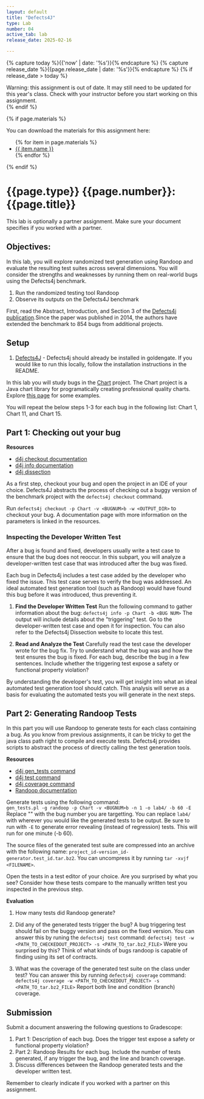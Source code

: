 ```yaml
---
layout: default
title: "Defects4J"
type: Lab
number: 04
active_tab: lab
release_date: 2025-02-16

---
```


<!-- Check whether the assignment is ready to release -->
{% capture today %}{{'now' | date: '%s'}}{% endcapture %}
{% capture release_date %}{{page.release_date | date: '%s'}}{% endcapture %}
{% if release_date > today %} 
<div class="alert alert-danger">
Warning: this assignment is out of date.  It may still need to be updated for this year's class.  Check with your instructor before you start working on this assignment.
</div>
{% endif %}
<!-- End of check whether the assignment is up to date -->


<!-- Check whether the assignment is up to date -->
<!--{% capture this_year %}{{'now' | date: '%Y'}}{% endcapture %}
{% capture due_year %}{{page.due_date | date: '%Y'}}{% endcapture %}
{% if this_year != due_year %} 
<div class="alert alert-danger">
Warning: this assignment is out of date.  It may still need to be updated for this year's class.  Check with your instructor before you start working on this assignment.
</div>
{% endif %}-->
<!-- End of check whether the assignment is up to date -->



{% if page.materials %}
<div class="alert alert-info">
You can download the materials for this assignment here:
<ul>
{% for item in page.materials %}
<li><a href="{{item.url}}">{{ item.name }}</a></li>
{% endfor %}
</ul>

</div>
{% endif %}



{{page.type}} {{page.number}}: {{page.title}}
=============================================================

This lab is optionally a partner assignment. Make sure your document specifies if you worked with a partner.

## Objectives:

In this lab, you will explore randomized test generation using Randoop and evaluate the resulting test suites across several dimensions. You will consider the strengths and weaknesses by running them on real-world bugs using the Defects4j benchmark.

1. Run the randomized testing tool Randoop 
2. Observe its outputs on the Defects4J benchmark

First, read the Abstract, Introduction, and Section 3 of the [Defects4j publication](https://homes.cs.washington.edu/~mernst/pubs/bug-database-issta2014.pdf).Since the paper was published in 2014, the authors have extended the benchmark to 854 bugs from additional projects.

## Setup
1. [Defects4J](https://github.com/rjust/defects4j) - Defects4j should already be installed in goldengate. If you would like to run this locally, follow the installation instructions in the README. 

In this lab you will study bugs in the [Chart](https://www.jfree.org/jfreechart/) project. The Chart project is a Java chart library for programatically creating professional quality charts. Explore [this page](https://www.jfree.org/jfreechart/samples.html) for some examples.

You will repeat the below steps 1-3 for each bug in the following list:
Chart 1, Chart 11, and Chart 15.

## Part 1: Checking out your bug

**Resources**
- [d4j checkout documentation](http://defects4j.org/html_doc/d4j/d4j-checkout.html)
- [d4j info documentation](http://defects4j.org/html_doc/d4j/d4j-info.html)
- [d4j dissection](https://program-repair.org/defects4j-dissection/#!/)

As a first step, checkout your bug and open the project in an IDE of your choice. Defects4J abstracts the process of checking out a buggy version of the benchmark project with the `defects4j checkout` command. 

Run `defects4j checkout -p Chart -v <BUGNUM>b -w <OUTPUT_DIR>` to checkout your bug. A documentation page with more information on the parameters is linked in the resources.

### Inspecting the Developer Written Test

After a bug is found and fixed, developers usually write a test case to ensure that the bug does not reoccur. In this subpart, you will analyze a developer-written test case that was introduced after the bug was fixed. 

Each bug in Defects4j includes a test case added by the developer who fixed the issue. This test case serves to verify the bug was addressed. An ideal automated test generation tool (such as Randoop) would have found this bug before it was introduced, thus preventing it.

1. **Find the Developer Written Test**
Run the following command to gather information about the bug:
`defects4j info -p Chart -b <BUG NUM>`
The output will include details about the "triggering" test. Go to the developer-written test case and open it for inspection. You can also refer to the Defects4j Dissection website to locate this test. 


2. **Read and Analyze the Test**
    Carefully read the test case the developer wrote for the bug fix. Try to understand what the bug was and how the test ensures the bug is fixed. For each bug, describe the bug in a few sentences. Include whether the triggering test expose a safety or functional property violation?

By understanding the developer's test, you will get insight into what an ideal automated test generation tool should catch. This analysis will serve as a basis for evaluating the automated tests you will generate in the next steps.

## Part 2: Generating Randoop Tests
In this part you will use Randoop to generate tests for each class containing a bug. As you know from previous assignments, it can be tricky to get the java class path right to compile and execute tests. Defects4j provides scripts to abstract the process of directly calling the test generation tools. 

**Resources**
- [d4j gen_tests command](http://defects4j.org/html_doc/gen_tests.html)
- [d4j test command](http://defects4j.org/html_doc/d4j/d4j-test.html)
- [d4j coverage command](http://defects4j.org/html_doc/d4j/d4j-coverage.html)
- [Randoop documentation](https://randoop.github.io/randoop/)

Generate tests using the following command:  
`gen_tests.pl -g randoop -p Chart -v <BUGNUM>b -n 1 -o lab4/ -b 60 -E`
Replace "<BUGNUM>" with the bug number you are targetting. 
You can replace `lab4/` with wherever you would like the generated tests to be output. Be sure to run with `-E` to generate error revealing (instead of regression) tests. This will run for one minute (-b 60).

The source files of the generated test suite are compressed into an archive with the following name: `project_id-version_id-generator.test_id.tar.bz2`.  You can uncompress it by running `tar -xvjf <FILENAME>`.

Open the tests in a test editor of your choice. Are you surprised by what you see? Consider how these tests compare to the manually written test you inspected in the previous step. 

**Evaluation**
1. How many tests did Randoop generate? 
2. Did any of the generated tests trigger the bug? A bug triggering test should fail on the buggy version and pass on the fixed version. 
    You can answer this by runing the `defects4j test` command:
    `defects4j test -w <PATH_TO_CHECKEDOUT_PROJECT> -s <PATH_TO_tar.bz2_FILE>`
    Were you surprised by this? Think of what kinds of bugs randoop is capable of finding using its set of contracts.

3. What was the coverage of the generated test suite on the class under test? You can answer this by running `defects4j coverage` command:
`defects4j coverage -w <PATH_TO_CHECKEDOUT_PROJECT> -s <PATH_TO_tar.bz2_FILE>` Report both line and condition (branch) coverage.

## Submission
Submit a document answering the following questions to Gradescope:
1. Part 1: Description of each bug. Does the trigger test expose a safety or functional property violation?
2. Part 2: Randoop Results for each bug. Include the number of tests generated, if any trigger the bug, and the line and branch coverage.
3. Discuss differences between the Randoop generated tests and the developer written test. 

Remember to clearly indicate if you worked with a partner on this assignment. 
